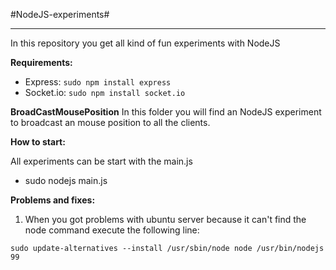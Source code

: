 #NodeJS-experiments#
* * *
In this repository you get all kind of fun experiments with NodeJS


**Requirements:**
  * Express:  `sudo npm install express`
  * Socket.io: `sudo npm install socket.io`


**BroadCastMousePosition**
In this folder you will find an NodeJS experiment to broadcast an mouse position to all the clients.


**How to start:**

  All experiments can be start with the main.js
  * sudo nodejs main.js
  
**Problems and fixes:**

1. When you got problems with ubuntu server because it can't find the node command execute the following line:

  `sudo update-alternatives --install /usr/sbin/node node /usr/bin/nodejs 99`
